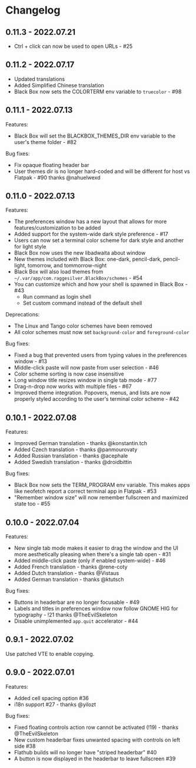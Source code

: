 # Changelog

## 0.11.3 - 2022.07.21

- Ctrl + click can now be used to open URLs - #25

## 0.11.2 - 2022.07.17

- Updated translations
- Added Simplified Chinese translation
- Black Box now sets the COLORTERM env variable to `truecolor` - #98

## 0.11.1 - 2022.07.13

Features:

- Black Box will set the BLACKBOX_THEMES_DIR env variable to the user's theme
  folder - #82

Bug fixes:

- Fix opaque floating header bar
- User themes dir is no longer hard-coded and will be different for host vs
  Flatpak - #90 thanks @nahuelwexd

## 0.11.0 - 2022.07.13

Features:

- The preferences window has a new layout that allows for more
  features/customization to be added
- Added support for the system-wide dark style preference - #17
- Users can now set a terminal color scheme for dark style and another for light
  style
- Black Box now uses the new libadwaita about window
- New themes included with Black Box: one-dark, pencil-dark, pencil-light,
  tomorrow, and tommorrow-night
- Black Box will also load themes from `~/.var/app/com.raggesilver.BlackBox/schemes` - #54
- You can customize which and how your shell is spawned in Black Box - #43
  - Run command as login shell
  - Set custom command instead of the default shell

Deprecations:

- The Linux and Tango color schemes have been removed
- All color schemes must now set `background-color` and `foreground-color`

Bug fixes:

- Fixed a bug that prevented users from typing values in the preferences window - #13
- Middle-click paste will now paste from user selection - #46
- Color scheme sorting is now case insensitive
- Long window title resizes window in single tab mode - #77
- Drag-n-drop now works with multiple files - #67
- Improved theme integration. Popovers, menus, and lists are now properly styled
  according to the user's terminal color scheme - #42

## 0.10.1 - 2022.07.08

Features:

- Improved German translation - thanks @konstantin.tch
- Added Czech translation - thanks @panmourovaty
- Added Russian translation - thanks @acephale
- Added Swedish translation - thanks @droidbittin

Bug fixes:

- Black Box now sets the TERM_PROGRAM env variable. This makes apps like
  neofetch report a correct terminal app in Flatpak - #53
- "Remember window size" will now remember fullscreen and maximized state too - #55

## 0.10.0 - 2022.07.04

Features:

- New single tab mode makes it easier to drag the window and the UI more
  aesthetically pleasing when there's a single tab open - #31
- Added middle-click paste (only if enabled system-wide) - #46
- Added French translation - thanks @rene-coty
- Added Dutch translation - thanks @Vistaus
- Added German translation - thanks @ktutsch

Bug fixes:

- Buttons in headerbar are no longer focusable - #49
- Labels and titles in preferences window now follow GNOME HIG for typography -
  !21 thanks @TheEvilSkeleton
- Disable unimplemented `app.quit` accelerator - #44

## 0.9.1 - 2022.07.02

Use patched VTE to enable copying.

## 0.9.0 - 2022.07.01

Features:

- Added cell spacing option #36
- i18n support #27 - thanks @yilozt

Bug fixes:

- Fixed floating controls action row cannot be activated (!19) - thanks @TheEvilSkeleton
- New custom headerbar fixes unwanted spacing with controls on left side #38
- Flathub builds will no longer have "striped headerbar" #40
- A button is now displayed in the headerbar to leave fullscreen #39
